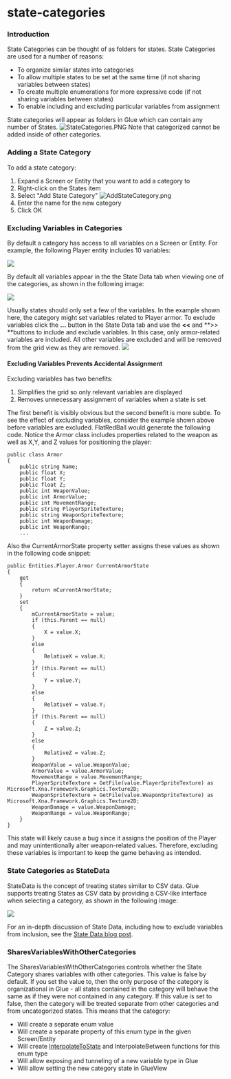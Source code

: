 # state-categories

### Introduction

State Categories can be thought of as folders for states. State Categories are used for a number of reasons:

* To organize similar states into categories
* To allow multiple states to be set at the same time (if not sharing variables between states)
* To create multiple enumerations for more expressive code (if not sharing variables between states)
* To enable including and excluding particular variables from assignment

State categories will appear as folders in Glue which can contain any number of States. ![StateCategories.PNG](../../media/migrated\_media-StateCategories.PNG) Note that categorized cannot be added inside of other categories.

### Adding a State Category

To add a state category:

1. Expand a Screen or Entity that you want to add a category to
2. Right-click on the States item
3. Select "Add State Category" ![AddStateCategory.png](../../media/migrated\_media-AddStateCategory.png)
4. Enter the name for the new category
5. Click OK

### Excluding Variables in Categories

By default a category has access to all variables on a Screen or Entity. For example, the following Player entity includes 10 variables:

![](../../media/2021-10-img\_617bf592855c2.png)

By default all variables appear in the the State Data tab when viewing one of the categories, as shown in the following image:

![](../../media/2021-10-img\_617bf658b5b63.png)

Usually states should only set a few of the variables. In the example shown here, the category might set variables related to Player armor. To exclude variables click the **...** button in the State Data tab and use the **<<** and \*\*>> \*\*buttons to include and exclude variables. In this case, only armor-related variables are included. All other variables are excluded and will be removed from the grid view as they are removed. [![](../../media/2016-01-29\_07-28-14.gif)](../../media/2016-01-29\_07-28-14.gif)

#### Excluding Variables Prevents Accidental Assignment

Excluding variables has two benefits:

1. Simplifies the grid so only relevant variables are displayed
2. Removes unnecessary assignment of variables when a state is set

The first benefit is visibly obvious but the second benefit is more subtle. To see the effect of excluding variables, consider the example shown above before variables are excluded. FlatRedBall would generate the following code. Notice the Armor class includes properties related to the weapon as well as X,Y, and Z values for positioning the player:

```
public class Armor
{
    public string Name;
    public float X;
    public float Y;
    public float Z;
    public int WeaponValue;
    public int ArmorValue;
    public int MovementRange;
    public string PlayerSpriteTexture;
    public string WeaponSpriteTexture;
    public int WeaponDamage;
    public int WeaponRange;
    ...
```

Also the CurrentArmorState property setter assigns these values as shown in the following code snippet:

```
public Entities.Player.Armor CurrentArmorState
{
    get
    {
        return mCurrentArmorState;
    }
    set
    {
        mCurrentArmorState = value;
        if (this.Parent == null)
        {
            X = value.X;
        }
        else
        {
            RelativeX = value.X;
        }
        if (this.Parent == null)
        {
            Y = value.Y;
        }
        else
        {
            RelativeY = value.Y;
        }
        if (this.Parent == null)
        {
            Z = value.Z;
        }
        else
        {
            RelativeZ = value.Z;
        }
        WeaponValue = value.WeaponValue;
        ArmorValue = value.ArmorValue;
        MovementRange = value.MovementRange;
        PlayerSpriteTexture = GetFile(value.PlayerSpriteTexture) as Microsoft.Xna.Framework.Graphics.Texture2D;
        WeaponSpriteTexture = GetFile(value.WeaponSpriteTexture) as Microsoft.Xna.Framework.Graphics.Texture2D;
        WeaponDamage = value.WeaponDamage;
        WeaponRange = value.WeaponRange;
    }
}
```

This state will likely cause a bug since it assigns the position of the Player and may unintentionally alter weapon-related values. Therefore, excluding these variables is important to keep the game behaving as intended.

### State Categories as StateData

StateData is the concept of treating states similar to CSV data. Glue supports treating States as CSV data by providing a CSV-like interface when selecting a category, as shown in the following image:

![](../../media/2020-06-img\_5ee783d044f32.png)

For an in-depth discussion of State Data, including how to exclude variables from inclusion, see the [State Data blog post](broken-reference).

### SharesVariablesWithOtherCategories

The SharesVariablesWithOtherCategories controls whether the State Category shares variables with other categories. This value is false by default. If you set the value to, then the only purpose of the category is organizational in Glue - all states contained in the category will behave the same as if they were not contained in any category. If this value is set to false, then the category will be treated separate from other categories and from uncategorized states. This means that the category:

* Will create a separate enum value
* Will create a separate property of this enum type in the given Screen/Entity
* Will create [InterpolateToState](../../frb/docs/index.php) and InterpolateBetween functions for this enum type
* Will allow exposing and tunneling of a new variable type in Glue
* Will allow setting the new category state in GlueView
